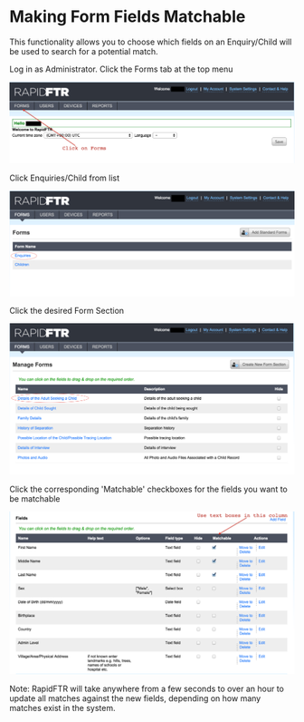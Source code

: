 # Making Form Fields Matchable



This functionality allows you to choose which fields on an Enquiry/Child will
be used to search for a potential match.

  Log in as Administrator.
  Click the Forms tab at the top menu

 ![](../images/web-admin-forms-1.png)

 Click Enquiries/Child from list

![](../images/web-admin-forms-2.png)

 Click the desired Form Section

 ![](../images/web-admin-matchable-1.png)

 Click the corresponding 'Matchable' checkboxes for the fields you
   want to be matchable

   ![](../images/web-admin-matchable-2.png)
   
 Note: RapidFTR will take anywhere from a few seconds to over an hour
   to update all matches against the new fields, depending on how many
   matches exist in the system.
